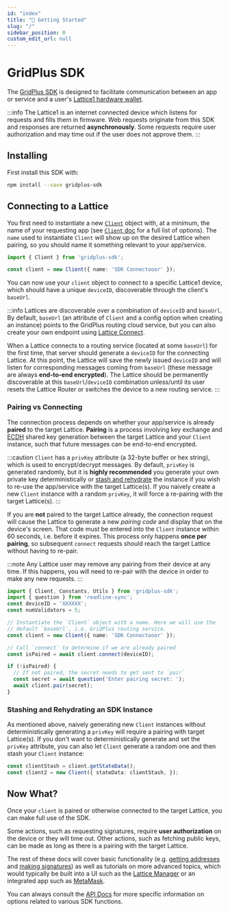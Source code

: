 ```yaml
---
id: "index"
title: "👋 Getting Started"
slug: "/"
sidebar_position: 0
custom_edit_url: null
---
```


# GridPlus SDK

The [GridPlus SDK](https://github.com/GridPlus/gridplus-sdk) is designed to facilitate communication between an app or service and a user's [Lattice1 hardware wallet](https://gridplus.io/lattice).

:::info
The Lattice1 is an internet connected device which listens for requests and fills them in firmware. Web requests originate from this SDK and responses are returned **asynchronously**. Some requests require user authorization and may time out if the user does not approve them.
:::

## Installing

First install this SDK with:

```bash
npm install --save gridplus-sdk
```

## Connecting to a Lattice

You first need to instantiate a new [`Client`](../api/classes/client.Client) object with, at a minimum, the name of your requesting app (see [`Client` doc](../api/classes/client.Client) for a full list of options). The `name` used to instantiate `Client` will show up on the desired Lattice when pairing, so you should name it something relevant to your app/service.

```ts
import { Client } from 'gridplus-sdk';

const client = new Client({ name: 'SDK Connectooor' });
```

You can now use your `client` object to connect to a specific Lattice1 device, which should have a unique `deviceID`, discoverable through the client's `baseUrl`.

:::info
Lattices are discoverable over a combination of `deviceID` and `baseUrl`. By default, `baseUrl` (an attribute of `Client` and a config option when creating an instance) points to the GridPlus routing cloud service, but you can also create your own endpoint using [Lattice Connect](https://github.com/GridPlus/lattice-connect-v2). 

When a Lattice connects to a routing service (located at some `baseUrl`) for the first time, that server should generate a `deviceID` for the connecting Lattice. At this point, the Lattice will save the newly issued `deviceID` and will listen for corresponding messages coming from `baseUrl` (these message are always **end-to-end encrypted**). The Lattice should be permanently discoverable at this `baseUrl`/`deviceID` combination unless/until its user resets the Lattice Router or switches the device to a new routing service.
:::

### Pairing vs Connecting 

The connection process depends on whether your app/service is already **paired** to the target Lattice. **Pairing** is a process involving key exchange and [ECDH](https://en.wikipedia.org/wiki/Elliptic-curve_Diffie%E2%80%93Hellman) shared key generation between the target Lattice and your `Client` instance, such that future messages can be end-to-end encrypted.

:::caution
`Client` has a `privKey` attribute (a 32-byte buffer or hex string), which is used to encrypt/decrypt messages. By default, `privKey` is generated randomly, but it is **highly recommended** you generate your own private key deterministically or [stash and rehydrate](#stashing-and-rehydrating-an-sdk-instance) the instance if you wish to re-use the app/service with the target Lattice(s). If you naively create a new `Client` instance with a random `privKey`, it will force a re-pairing with the target Lattice(s).
:::

If you are **not** paired to the target Lattice already, the connection request will cause the Lattice to generate a new *pairing code* and display that on the device's screen. That code must be entered into the `Client` instance within 60 seconds, i.e. before it expires. This process only happens **once per pairing**, so subsequent `connect` requests should reach the target Lattice without having to re-pair.

:::note
Any Lattice user may remove any pairing from their device at any time. If this happens, you will need to re-pair with the device in order to make any new requests.
:::

```ts
import { Client, Constants, Utils } from 'gridplus-sdk';
import { question } from 'readline-sync';
const deviceID = 'XXXXXX';
const numValidators = 5;

// Instantiate the `Client` object with a name. Here we will use the
// default `baseUrl`, i.e. GridPlus routing service.
const client = new Client({ name: 'SDK Connectooor' });

// Call `connect` to determine if we are already paired
const isPaired = await client.connect(deviceID);

if (!isPaired) {
  // If not paired, the secret needs to get sent to `pair`
  const secret = await question('Enter pairing secret: ');
  await client.pair(secret);
}
```

### Stashing and Rehydrating an SDK Instance

As mentioned above, naively generating new `Client` instances without deterministically generating a `privKey` will require a pairing with target Lattice(s). If you don't want to deterministically generate and set the `privKey` attribute, you can also let `Client` generate a random one and then stash your `Client` instance:

```ts
const clientStash = client.getStateData();
const client2 = new Client({ stateData: clientStash, });
```

## Now What?

Once your `client` is paired or otherwise connected to the target Lattice, you can make full use of the SDK. 

Some actions, such as requesting signatures, require **user authorization** on the device or they will time out. Other actions, such as fetching public keys, can be made as long as there is a pairing with the target Lattice.

The rest of these docs will cover basic functionality (e.g. [getting addresses](./addresses) and [making signatures](./signing)) as well as tutorials on more advanced topics, which would typically be built into a UI such as the [Lattice Manager](https://lattice.gridplus.io) or an integrated app such as [MetaMask](https://metamask.io).

You can always consult the [API Docs](./api/classes/client.Client) for more specific information on options related to various SDK functions.
